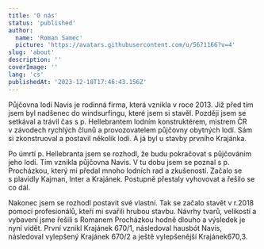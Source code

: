 ```yaml
---
title: 'O nás'
status: 'published'
author:
  name: 'Roman Samec'
  picture: 'https://avatars.githubusercontent.com/u/5671166?v=4'
slug: 'about'
description: ''
coverImage: ''
lang: 'cs'
publishedAt: '2023-12-18T17:46:43.156Z'
---
```


Půjčovna lodí Navis je rodinná firma, která vznikla v roce 2013. Již před tím jsem byl nadšenec do windsurfingu, které jsem si stavěl. Později jsem se setkával a trávil čas s p. Hellebrantem lodním konstruktérem, mistrem ČR v závodech rychlých člunů a provozovatelem půjčovny obytných lodí. Sám si zkonstruoval a postavil několik lodí. A já byl u stavby prvního Krajánka.

Po úmrtí p. Hellebranta jsem se rozhodl, že budu pokračovat s půjčováním jeho lodí. Tím vznikla půjčovna Navis. V tu dobu jsem se poznal s p. Procházkou, který mi předal mnoho lodních rad a zkušeností. Začalo se s plavidly Kajman, Inter a Krajánek. Postupně přestaly vyhovovat a řešilo se co dál.

Nakonec jsem se rozhodl postavit své vlastní. Tak se začalo stavět v r.2018 pomocí profesionálů, kteří mi svařili hrubou stavbu. Návrhy tvarů, velikostí a vybavení jsme řešili s Romanem Procházkou hodně dlouho a výsledek je nyní vidět. První vznikl Krajánek 670/1, následoval hausbót Navis, následoval vylepšený Krajánek 670/2 a ještě vylepšenější Krajánek670,3.